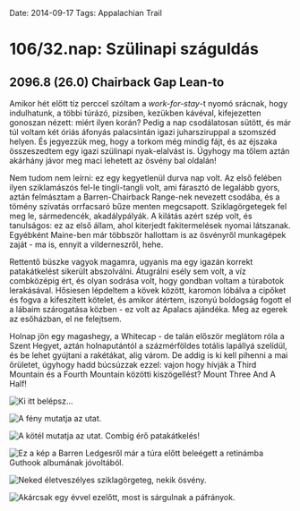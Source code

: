 Date: 2014-09-17
Tags: Appalachian Trail

# 106/32.nap: Szülinapi száguldás

## 2096.8 (26.0) Chairback Gap Lean-to

Amikor hét előtt tíz perccel szóltam a *work-for-stay*-t nyomó srácnak, hogy indulhatunk, a többi túrázó,  pizsiben, kezükben kávéval, kifejezetten gonoszan nézett: miért ilyen korán? Pedig a nap csodálatosan sütött, és már túl voltam két óriás áfonyás palacsintán igazi juharsziruppal a szomszéd helyen. És jegyezzük meg, hogy a torkom még mindig fájt, és az éjszaka összeszedtem egy igazi szülinapi nyak-elalvást is. Úgyhogy ma tőlem aztán akárhány jávor meg maci lehetett az ösvény bal oldalán!

Nem tudom nem leírni: ez egy kegyetlenül durva nap volt. Az első felében ilyen sziklamászós fel-le tingli-tangli volt, ami fárasztó de legalább gyors, aztán felmásztam a Barren-Chairback Range-nek nevezett csodába, és a tömény szívatás orrfacsaró bűze menten megcsapott. Sziklagörgetegek fel meg le, sármedencék, akadálypályák. A kilátás azért szép volt, és tanulságos: ez az első állam, ahol kiterjedt fakitermelések nyomai látszanak. Egyébként Maine-ben már többször hallottam is az ösvényről munkagépek zaját - ma is, ennyit a vilderneszről, hehe.

Rettentő büszke vagyok magamra, ugyanis ma egy igazán korrekt patakátkelést sikerült abszolválni. Átugrálni esély sem volt, a víz combközépig ért, és olyan sodrása volt, hogy gondban voltam a túrabotok lerakásával. Hősiesen lépdeltem a kövek között, karomon lóbálva a cipőket és fogva a kifeszített kötelet, és amikor átértem, iszonyú boldogság fogott el a lábaim szárogatása közben - ez volt az Apalacs ajándéka. Meg az egerek az esőházban, el ne felejtsem.

Holnap jön egy magashegy, a Whitecap - de talán először meglátom róla a Szent Hegyet, aztán holnaputántól a százmérföldes totális lapállyá szelídül, és be lehet gyújtani a rakétákat, alig várom. De addig is ki kell pihenni a mai őrületet, úgyhogy hadd búcsúzzak ezzel: vajon hogy hívják a Third Mountain és a Fourth Mountain közötti kiszögellést? Mount Three And A Half!

![Ki itt belépsz...](https://lh3.googleusercontent.com/-wkw5YJDvsbo/VDWn_IjbLQI/AAAAAAAAIN0/y0ysg2lVbq4/s800-Ic42/140917_070659.jpg)

![A fény mutatja az utat.](https://lh3.googleusercontent.com/-cDSY7L_HwdQ/VDWn_gjpSHI/AAAAAAAAIN8/0mtWVtEkrI4/s800-Ic42/140917_073122.jpg)

![A kötél mutatja az utat. Combig érő patakátkelés!](https://lh3.googleusercontent.com/-HPZJgV90wos/VDWoAr1dobI/AAAAAAAAIOY/-D6A7s8uMBM/s800-Ic42/140917_105919.jpg)

![Ez a kép a Barren Ledgesről már a túra előtt beleégett a retinámba Guthook albumának jóvoltából.](https://lh3.googleusercontent.com/-Vxxg7ar0NhA/VDWoAlyOE3I/AAAAAAAAIOU/zIfqFAtRORY/s1152-Ic42/140917_134245.jpg)

![Neked életveszélyes sziklagörgeteg, nekik ösvény.](https://lh3.googleusercontent.com/-6ci_5gDwqCA/VDWoBOAO2NI/AAAAAAAAIOc/K--P9949Y-Y/s800-Ic42/140917_163616.jpg)

![Akárcsak egy évvel ezelőtt, most is sárgulnak a páfrányok.](https://lh3.googleusercontent.com/-U1nnzoUyDgU/VDWoBzvtFCI/AAAAAAAAIPE/t8Qi4VpNKNk/s1152-Ic42/140917_164059.jpg)